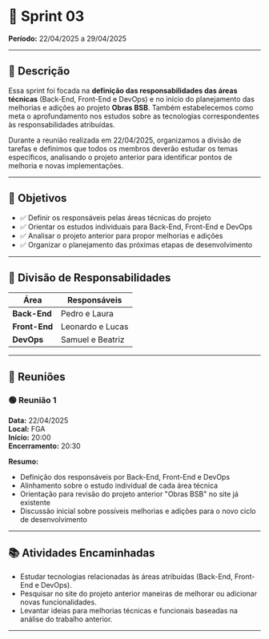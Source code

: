# 🏁 Sprint 03  
**Período:** 22/04/2025 a 29/04/2025

---

## 📝 Descrição

Essa sprint foi focada na **definição das responsabilidades das áreas técnicas** (Back-End, Front-End e DevOps) e no início do planejamento das melhorias e adições ao projeto **Obras BSB**. Também estabelecemos como meta o aprofundamento nos estudos sobre as tecnologias correspondentes às responsabilidades atribuídas.

Durante a reunião realizada em 22/04/2025, organizamos a divisão de tarefas e definimos que todos os membros deverão estudar os temas específicos, analisando o projeto anterior para identificar pontos de melhoria e novas implementações.

---

## 🎯 Objetivos

- ✅ Definir os responsáveis pelas áreas técnicas do projeto
- ✅ Orientar os estudos individuais para Back-End, Front-End e DevOps
- ✅ Analisar o projeto anterior para propor melhorias e adições
- ✅ Organizar o planejamento das próximas etapas de desenvolvimento

---

## 👥 Divisão de Responsabilidades

| Área          | Responsáveis             |
|---------------|---------------------------|
| **Back-End**  | Pedro e Laura              |
| **Front-End** | Leonardo e Lucas           |
| **DevOps**    | Samuel e Beatriz            |

---

## 📆 Reuniões

### 🟢 Reunião 1  
**Data:** 22/04/2025  
**Local:** FGA  
**Início:** 20:00  
**Encerramento:** 20:30

**Resumo:**  
- Definição dos responsáveis por Back-End, Front-End e DevOps  
- Alinhamento sobre o estudo individual de cada área técnica  
- Orientação para revisão do projeto anterior "Obras BSB" no site já existente  
- Discussão inicial sobre possíveis melhorias e adições para o novo ciclo de desenvolvimento

---

## 📚 Atividades Encaminhadas

- Estudar tecnologias relacionadas às áreas atribuídas (Back-End, Front-End e DevOps).
- Pesquisar no site do projeto anterior maneiras de melhorar ou adicionar novas funcionalidades.
- Levantar ideias para melhorias técnicas e funcionais baseadas na análise do trabalho anterior.
---
